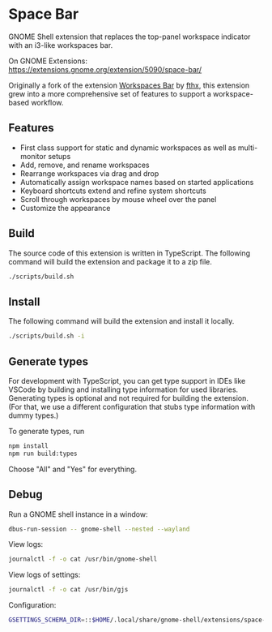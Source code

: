 # Space Bar

GNOME Shell extension that replaces the top-panel workspace indicator with an i3-like workspaces bar.

On GNOME Extensions: https://extensions.gnome.org/extension/5090/space-bar/

Originally a fork of the extension [Workspaces
Bar](https://extensions.gnome.org/extension/3851/workspaces-bar/) by
[fthx](https://extensions.gnome.org/accounts/profile/fthx), this extension grew into a more
comprehensive set of features to support a workspace-based workflow.

## Features

-   First class support for static and dynamic workspaces as well as multi-monitor setups
-   Add, remove, and rename workspaces
-   Rearrange workspaces via drag and drop
-   Automatically assign workspace names based on started applications
-   Keyboard shortcuts extend and refine system shortcuts
-   Scroll through workspaces by mouse wheel over the panel
-   Customize the appearance

## Build

The source code of this extension is written in TypeScript. The following command will build the
extension and package it to a zip file.

```sh
./scripts/build.sh
```

## Install

The following command will build the extension and install it locally.

```sh
./scripts/build.sh -i
```

## Generate types

For development with TypeScript, you can get type support in IDEs like VSCode by building and
installing type information for used libraries. Generating types is optional and not required for
building the extension. (For that, we use a different configuration that stubs type information with
dummy types.)

To generate types, run

```sh
npm install
npm run build:types
```

Choose "All" and "Yes" for everything.

## Debug

Run a GNOME shell instance in a window:

```sh
dbus-run-session -- gnome-shell --nested --wayland
```

View logs:

```sh
journalctl -f -o cat /usr/bin/gnome-shell
```

View logs of settings:

```sh
journalctl -f -o cat /usr/bin/gjs
```

Configuration:

```sh
GSETTINGS_SCHEMA_DIR=::$HOME/.local/share/gnome-shell/extensions/space-bar@luchrioh/schemas dconf-editor /org/gnome/shell/extensions/space-bar/ &>/dev/null
```
